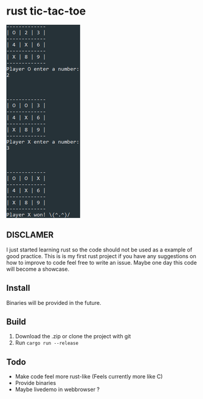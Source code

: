 # rust tic-tac-toe
![Screenshot](./img/screenshot.png)
## DISCLAMER
I just started learning rust so the code should not be used as a example of 
good practice. This is is my first rust project if you have any suggestions on 
how to improve to code feel free to write an issue. Maybe one day this code will
become a showcase.

## Install
Binaries will be provided in the future.

## Build
1. Download the .zip or clone the project with git
2. Run `cargo run --release`

## Todo
* Make code feel more rust-like (Feels currently more like C)
* Provide binaries
* Maybe livedemo in webbrowser ?

